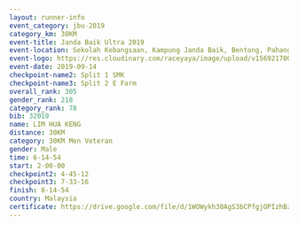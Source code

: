 ```yaml
---
layout: runner-info 
event_category: jbu-2019 
category_km: 30KM 
event-title: Janda Baik Ultra 2019
event-location: Sekolah Kebangsaan, Kampung Janda Baik, Bentong, Pahang, Malaysia 
event-logo: https://res.cloudinary.com/raceyaya/image/upload/v1569217009/logo/janda-baik_vch1pc.jpg 
event-date: 2019-09-14 
checkpoint-name2: Split 1 SMK 
checkpoint-name3: Split 2 E Farm 
overall_rank: 305
gender_rank: 218
category_rank: 78
bib: 32019
name: LIM HUA KENG
distance: 30KM
category: 30KM Men Veteran
gender: Male
time: 6-14-54
start: 2-00-00
checkpoint2: 4-45-12
checkpoint3: 7-33-16
finish: 8-14-54
country: Malaysia
certificate: https://drive.google.com/file/d/1WOWykh30AgS3bCPfgjOPIzhBzpyjd2Hy/view?usp=sharing
---
```

